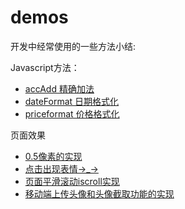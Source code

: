 # demos
开发中经常使用的一些方法小结:

Javascript方法：

 - [accAdd 精确加法](https://github.com/beat-the-buzzer/demos/tree/master/accAdd)
 - [dateFormat 日期格式化](https://github.com/beat-the-buzzer/demos/tree/master/dateFormat)
 - [priceformat 价格格式化](https://github.com/beat-the-buzzer/demos/tree/master/priceformat)

 页面效果

 - [0.5像素的实现](https://github.com/beat-the-buzzer/demos/tree/master/halfPX)
 - [点击出现表情→_→](https://github.com/beat-the-buzzer/demos/tree/master/clickEmoji)
 - [页面平滑滚动iscroll实现](https://github.com/beat-the-buzzer/demos/tree/master/iscroll)
 - [移动端上传头像和头像截取功能的实现](https://github.com/beat-the-buzzer/demos/tree/master/uploadImg)
